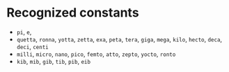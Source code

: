 ﻿# Recognized constants

* `pi`, `e`, 
* `quetta`, `ronna`, `yotta`, `zetta`, `exa`, `peta`, `tera`, `giga`, `mega`, `kilo`, `hecto`, `deca`, `deci`, `centi`
* `milli`, `micro`, `nano`, `pico`, `femto`, `atto`, `zepto`, `yocto`, `ronto`
* `kib`, `mib`, `gib`, `tib`, `pib`, `eib`